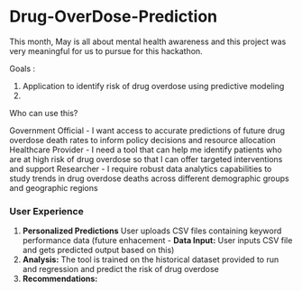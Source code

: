 # Drug-OverDose-Prediction

This month, May is all about mental health awareness and this project was very meaningful for us to pursue for this hackathon. 


Goals : 
1) Application to identify risk of drug overdose using predictive modeling
2) 

Who can use this?

Government Official -  I want access to accurate predictions of future drug overdose death rates to inform policy decisions and resource allocation
Healthcare Provider - I need a tool that can help me identify patients who are at high risk of drug overdose so that I can offer targeted interventions and support
Researcher - I require robust data analytics capabilities to study trends in drug overdose deaths across different demographic groups and geographic regions

### **User Experience**

1. **Personalized Predictions** User uploads CSV files containing keyword performance data
(future enhacement - **Data Input:** User inputs CSV file and gets predicted output based on this)
2. **Analysis:** The tool is trained on the historical dataset provided to run and regression and predict the risk of drug overdose
3. **Recommendations:**
